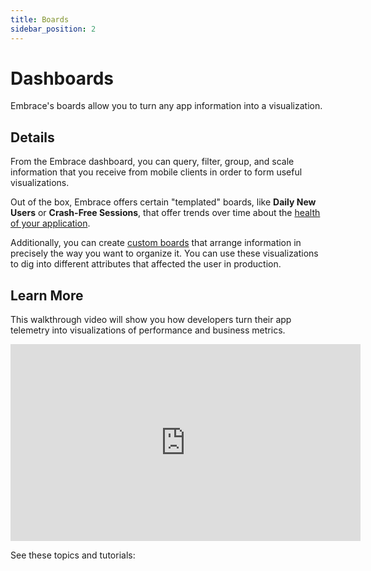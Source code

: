 ```yaml
---
title: Boards
sidebar_position: 2
---
```


# Dashboards

Embrace's boards allow you to turn any app information into a visualization.

## Details

From the Embrace dashboard, you can query, filter, group, and scale information that you receive from mobile clients in order to form useful visualizations.

Out of the box, Embrace offers certain "templated" boards, like **Daily New Users** or **Crash-Free Sessions**, that offer trends over time about the [health of your application](/product/boards/health-trends.md).

Additionally, you can create [custom boards](/product/boards/custom-dashboards.md) that arrange information in precisely the way you want to organize it. You can use these visualizations to dig into different attributes that affected the user in production.

## Learn More

This walkthrough video will show you how developers turn their app telemetry into visualizations of performance and business metrics.

<div>
    <iframe width="560" height="315" src="https://www.youtube.com/embed/wWUnqLlheSA?si=-udHrlujEMiTsOuV" title="YouTube video player" frameborder="0" allow="accelerometer; autoplay; clipboard-write; encrypted-media; gyroscope; picture-in-picture; web-share" referrerpolicy="strict-origin-when-cross-origin" allowfullscreen></iframe>
</div>

See these topics and tutorials:
